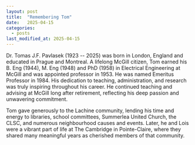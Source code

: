 ```yaml
---
layout: post
title:  "Remembering Tom"
date:   2025-04-15
categories:
  - posts
last_modified_at: 2025-04-15
---
```


Dr. Tomas J.F. Pavlasek (1923 -- 2025) was born in London, England and educated in Prague and Montreal. A lifelong McGill citizen, Tom earned his B. Eng (1944), M. Eng (1948) and PhD (1958) in Electrical Engineering at McGill and was appointed professor in 1953. He was named Emeritus Professor in 1984. His dedication to teaching, administration, and research was truly inspiring throughout his career. He continued teaching and advising at McGill long after retirement, reflecting his deep passion and unwavering commitment.

Tom gave generously to the Lachine community, lending his time and energy to libraries, school committees, Summerlea United Church, the CLSC, and numerous neighbourhood causes and events. Later, he and Lois were a vibrant part of life at The Cambridge in Pointe-Claire, where they shared many meaningful years as cherished members of that community.
